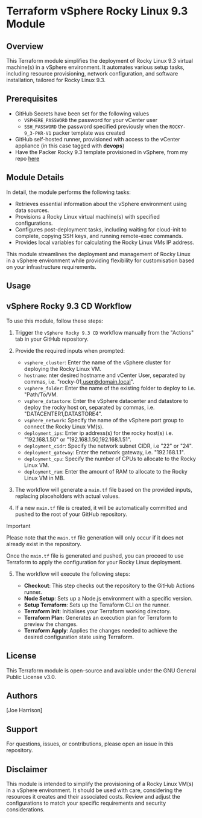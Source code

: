 # Terraform vSphere Rocky Linux 9.3 Module

## Overview

This Terraform module simplifies the deployment of Rocky Linux 9.3 virtual machine(s) in a vSphere environment. It automates various setup tasks, including resource provisioning, network configuration, and software installation, tailored for Rocky Linux 9.3.

## Prerequisites
- GitHub Secrets have been set for the following values
   - `VSPHERE_PASSWORD` the password for your vCenter user
   - `SSH_PASSWORD` the password specified previously when the `ROCKY-9_3-PKR-V1` packer template was created
- GitHub self-hosted runner, provisioned with access to the vCenter appliance (in this case tagged with **devops**)
- Have the Packer Rocky 9.3 template provisioned in vSphere, from my repo [here](https://github.com/sudo-kraken/multiplatform-packer-vsphere-actions/tree/main/VMware/Rocky-9.3)

## Module Details

In detail, the module performs the following tasks:

- Retrieves essential information about the vSphere environment using data sources.
- Provisions a Rocky Linux virtual machine(s) with specified configurations.
- Configures post-deployment tasks, including waiting for cloud-init to complete, copying SSH keys, and running remote-exec commands.
- Provides local variables for calculating the Rocky Linux VMs IP address.

This module streamlines the deployment and management of Rocky Linux in a vSphere environment while providing flexibility for customisation based on your infrastructure requirements.

## Usage

## vSphere Rocky 9.3 CD Workflow
To use this module, follow these steps:

1. Trigger the `vSphere Rocky 9.3 CD` workflow manually from the "Actions" tab in your GitHub repository.

2. Provide the required inputs when prompted:

   - `vsphere_cluster`: Enter the name of the vSphere cluster for deploying the Rocky Linux VM.
   - `hostname`: nter desired hostname and vCenter User, separated by commas, i.e. "rocky-01,user@domain.local".
   - `vsphere_folder`: Enter the name of the existing folder to deploy to i.e. "Path/To/VM.
   - `vsphere_datastore`: Enter the vSphere datacenter and datastore to deploy the rocky host on, separated by commas, i.e. "DATACENTER1,DATASTORE4".
   - `vsphere_network`: Specify the name of the vSphere port group to connect the Rocky Linux VM(s).
   - `deployment_ips`: Enter ip address(s) for the rocky host(s) i.e. "192.168.1.50" or "192.168.1.50,192.168.1.51".
   - `deployment_cidr`: Specify the network subnet CIDR, i.e "22" or "24".
   - `deployment_gateway`: Enter the network gateway, i.e. "192.168.1.1".
   - `deployment_cpu`: Specify the number of CPUs to allocate to the Rocky Linux VM.
   - `deployment_ram`: Enter the amount of RAM to allocate to the Rocky Linux VM in MB.

3. The workflow will generate a `main.tf` file based on the provided inputs, replacing placeholders with actual values.

4. If a new `main.tf` file is created, it will be automatically committed and pushed to the root of your GitHub repository.

>[!IMPORTANT]
>Please note that the `main.tf` file generation will only occur if it does not already exist in the repository.

Once the `main.tf` file is generated and pushed, you can proceed to use Terraform to apply the configuration for your Rocky Linux deployment.

5. The workflow will execute the following steps:

   - **Checkout**: This step checks out the repository to the GitHub Actions runner.
   - **Node Setup**: Sets up a Node.js environment with a specific version.
   - **Setup Terraform**: Sets up the Terraform CLI on the runner.
   - **Terraform Init**: Initialises your Terraform working directory.
   - **Terraform Plan**: Generates an execution plan for Terraform to preview the changes.
   - **Terraform Apply**: Applies the changes needed to achieve the desired configuration state using Terraform.

## License

This Terraform module is open-source and available under the GNU General Public License v3.0.

## Authors

[Joe Harrison]

## Support

For questions, issues, or contributions, please open an issue in this repository.

## Disclaimer

This module is intended to simplify the provisioning of a Rocky Linux VM(s) in a vSphere environment. It should be used with care, considering the resources it creates and their associated costs. Review and adjust the configurations to match your specific requirements and security considerations.

